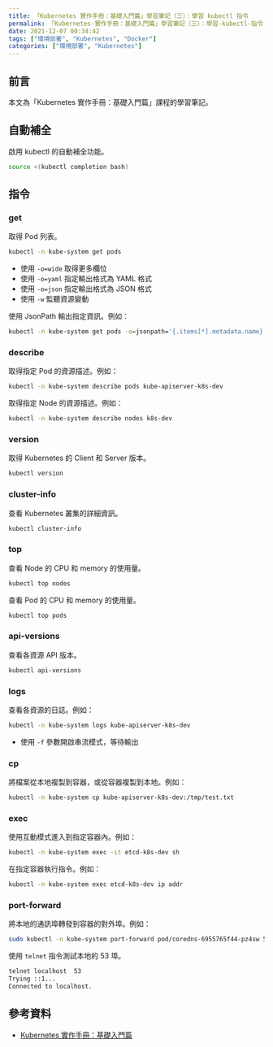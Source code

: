```yaml
---
title: 「Kubernetes 實作手冊：基礎入門篇」學習筆記（三）：學習 kubectl 指令
permalink: 「Kubernetes-實作手冊：基礎入門篇」學習筆記（三）：學習-kubectl-指令
date: 2021-12-07 00:34:42
tags: ["環境部署", "Kubernetes", "Docker"]
categories: ["環境部署", "Kubernetes"]
---
```


## 前言

本文為「Kubernetes 實作手冊：基礎入門篇」課程的學習筆記。

## 自動補全

啟用 kubectl 的自動補全功能。

```BASH
source <(kubectl completion bash)
```

## 指令

### get

取得 Pod 列表。

```BASH
kubectl -n kube-system get pods
```

- 使用 `-o=wide` 取得更多欄位
- 使用 `-o=yaml` 指定輸出格式為 YAML 格式
- 使用 `-o=json` 指定輸出格式為 JSON 格式
- 使用 `-w` 監聽資源變動

使用 JsonPath 輸出指定資訊。例如：

```BASH
kubectl -n kube-system get pods -o=jsonpath='{.items[*].metadata.name}'
```

### describe

取得指定 Pod 的資源描述。例如：

```BASH
kubectl -n kube-system describe pods kube-apiserver-k8s-dev
```

取得指定 Node 的資源描述。例如：

```BASH
kubectl -n kube-system describe nodes k8s-dev
```

### version

取得 Kubernetes 的 Client 和 Server 版本。

```BASH
kubectl version
```

### cluster-info

查看 Kubernetes 叢集的詳細資訊。

```BASH
kubectl cluster-info
```

### top

查看 Node 的 CPU 和 memory 的使用量。

```BASH
kubectl top nodes
```

查看 Pod 的 CPU 和 memory 的使用量。

```BASH
kubectl top pods
```

### api-versions

查看各資源 API 版本。

```BASH
kubectl api-versions
```

### logs

查看各資源的日誌。例如：

```BASH
kubectl -n kube-system logs kube-apiserver-k8s-dev
```

- 使用 `-f` 參數開啟串流模式，等待輸出

### cp

將檔案從本地複製到容器，或從容器複製到本地。例如：

```BASH
kubectl -n kube-system cp kube-apiserver-k8s-dev:/tmp/test.txt
```

### exec

使用互動模式進入到指定容器內。例如：

```BASH
kubectl -n kube-system exec -it etcd-k8s-dev sh
```

在指定容器執行指令。例如：

```BASH
kubectl -n kube-system exec etcd-k8s-dev ip addr
```

### port-forward

將本地的通訊埠轉發到容器的對外埠。例如：

```BASH
sudo kubectl -n kube-system port-forward pod/coredns-6955765f44-pz4sw 53:53
```

使用 `telnet` 指令測試本地的 53 埠。

```BASH
telnet localhost  53
Trying ::1...
Connected to localhost.
```

## 參考資料

- [Kubernetes 實作手冊：基礎入門篇](https://hiskio.com/courses/349/about)
